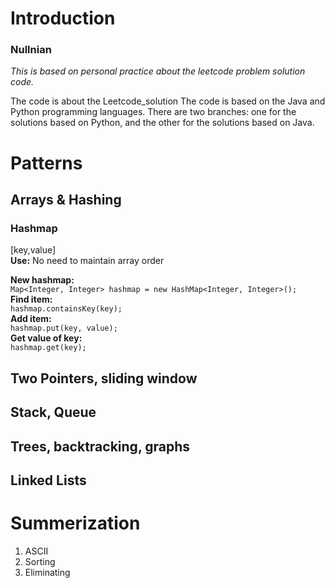 # Introduction
### Nullnian
*This is based on personal practice about the leetcode problem solution code.*

The code is about the Leetcode_solution
The code is based on the Java and Python programming languages.
There are two branches: one for the solutions based on Python, and the other for the solutions based on Java.

# Patterns
## Arrays & Hashing
### Hashmap  
[key,value]  
**Use:** No need to maintain array order  

**New hashmap:**  
    ``` Map<Integer, Integer> hashmap = new HashMap<Integer, Integer>(); ```  
**Find item:**   
    ``` hashmap.containsKey(key); ```  
**Add item:**  
    ``` hashmap.put(key, value); ```  
**Get value of key:**  
    ```hashmap.get(key);```  
  
    



## Two Pointers, sliding window

## Stack, Queue

## Trees, backtracking, graphs

## Linked Lists

# Summerization
1. ASCII
2. Sorting
3. Eliminating
